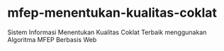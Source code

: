 # mfep-menentukan-kualitas-coklat
Sistem Informasi Menentukan Kualitas Coklat Terbaik menggunakan Algoritma MFEP Berbasis Web
